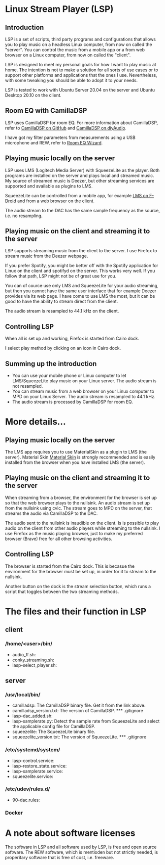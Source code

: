 # Linux Stream Player (LSP)
## Introduction
LSP is a set of scripts, third party programs and configurations that allows you to play music on a headless Linux computer, from now on called the "server". You can control the music from a mobile app or a from web browser on a Linux computer, from now on called the "client".

LSP is designed to meet my personal goals for how I want to play music at home. The intention is not to make a solution for all sorts of use cases or to support other platforms and applications that the ones I use. Nevertheless, with some tweaking you should be able to adopt it to your needs.

LSP is tested to work with Ubuntu Server 20.04 on the server and Ubuntu Desktop 20.10 on the client.

## Room EQ with CamillaDSP
LSP uses CamillaDSP for room EQ. For more information about CamillaDSP, refer to [CamillaDSP on GitHub](https://github.com/HEnquist/camilladsp)
and [CamillaDSP on diyAudio](https://github.com/HEnquist/pycamilladsp).

I have got my filter parameters from measurements using a USB microphone and REW, refer to [Room EQ Wizard](https://www.roomeqwizard.com/).

## Playing music locally on the server
LSP uses LMS (Logitech Media Server) with SqueezeLite as the player. Both programs are installed on the server and plays local and streamed music. My source of streamed music is Deezer, but other streaming services are supported and available as plugins to LMS.

SqueezeLite can be controlled from a mobile app, for example [LMS on F-Droid](https://f-droid.org/en/packages/com.craigd.lmsmaterial.app/) and from a web browser on the client.

The audio stream to the DAC has the same sample frequency as the source, i.e. no resampling.

## Playing music on the client and streaming it to the server
LSP supports streaming music from the client to the server. I use Firefox to stream music from the Deezer webpage.

If you prefer Spotify, you might be better off with the Spotify application for Linux on the client and spotifyd on the server. This works very well. If you follow that path, LSP might not be of great use for you.

You can of cource use only LMS and SqueezeLite for your audio streaming, but then you cannot have the same user interface that for example Deezer provides via its web page. I have come to use LMS the most, but it can be good to have the ability to stream direct from the client.

The audio stream is resampled to 44.1 kHz on the client.

## Controlling LSP
When all is set up and working, Firefox is started from Cairo dock.

I select play method by clicking on an icon in Cairo dock.

## Summing up the introduction
* You can use your mobile phone or Linux computer to let LMS/SqueezeLite play music on your Linux server. The audio stream is not resampled.
* You can stream music from a web browser on your Linux computer to MPD on your Linux Server. The audio stream is resampled to 44.1 kHz.
* The audio stream is processed by CamillaDSP for room EQ.

# More details...
## Playing music locally on the server

The LMS app requires you to use MaterialSkin as a plugin to LMS (the server). Material Skin [Material Skin](https://github.com/CDrummond/lms-material) is strongly recommended and is easily installed from the browser when you have installed LMS (the server).

## Playing music on the client and streaming it to the server
When streaming from a browser, the environment for the browser is set up so that the web browser plays to the nullsink. An audio stream is set up from the nullsink using cvlc. The stream goes to MPD on the server, that streams the audio via CamillaDSP to the DAC. 

The audio sent to the nullsink is inaudible on the client. Is is possible to play audio on the client from other audio players while streaming to the nullsink.
I use Firefox as the music playing browser, just to make my preferred browser (Brave) free for all other browsing activities.

## Controlling LSP
The browser is started from the Cairo dock. This is becasue the environment for the browser must be set up, in order for it to stream to the nullsink.

Another button on the dock is the stream selection button, which runs a script that toggles between the two streaming methods.

# The files and their function in LSP
## client
### /home/\<user\>/bin/
* audio_ff.sh:
* conky_streaming.sh:
* lasp-select_player.sh:

## server
### /usr/local/bin/
* camilladsp: The CamillaDSP binary file. Get it from the link above.
* camilladsp_version.txt: The version of CamillaDSP. *** .gitignore
* lasp-dac_added.sh: 
* lasp-samplerate.py: Detect the sample rate from SqueezeLite and select the applicable config file for CamillaDSP.
* squeezelite: The SqueezeLite binary file.
* squeezelite_version.txt: The version of SqueezeLite. *** .gitignore

### /etc/systemd/system/
* lasp-control.service:
* lasp-restore_state.service:
* lasp-samplerate.service:
* squeezelite.service: 

### /etc/udev/rules.d/
* 90-dac.rules:

### Docker

# A note about software licenses
The software in LSP and all software used by LSP, is free and open source software. The REW software, which is mentioden but not strictly needed, is properitary software that is free of cost, i.e. freeware.
